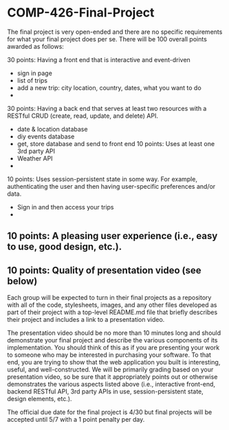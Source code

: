 # COMP-426-Final-Project

The final project is very open-ended and there are no specific requirements for what your final project does per se. There will be 100 overall points awarded as follows:

30 points: Having a front end that is interactive and event-driven
- sign in page
- list of trips
- add a new trip: city location, country, dates, what you want to do 
- 
30 points: Having a back end that serves at least two resources with a RESTful CRUD (create, read, update, and delete) API.
- date & location database
- diy events database
- get, store database and send to front end
10 points: Uses at least one 3rd party API
- Weather API
- 
10 points: Uses session-persistent state in some way.
For example, authenticating the user and then having user-specific preferences and/or data.
- Sign in and then access your trips
- 
10 points: A pleasing user experience (i.e., easy to use, good design, etc.).
- 
10 points: Quality of presentation video (see below)
  - 

Each group will be expected to turn in their final projects as a repository with all of the code, stylesheets, images, and any other files developed as part of their project with a top-level README.md file that briefly describes their project and includes a link to a presentation video.

The presentation video should be no more than 10 minutes long and should demonstrate your final project and describe the various components of its implementation. You should think of this as if you are presenting your work to someone who may be interested in purchasing your software. To that end, you are trying to show that the web application you built is interesting, useful, and well-constructed. We will be primarily grading based on your presentation video, so be sure that it appropriately points out or otherwise demonstrates the various aspects listed above (i.e., interactive front-end, backend RESTful API, 3rd party APIs in use, session-persistent state, design elements, etc.).

The official due date for the final project is 4/30 but final projects will be accepted until 5/7 with a 1 point penalty per day.
